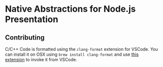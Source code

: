 # Native Abstractions for Node.js Presentation

## Contributing

C/C++ Code is formatted using the `clang-format` extension for VSCode.
You can install it on OSX using `brew install clang-format` and use [this extension](https://marketplace.visualstudio.com/items?itemName=xaver.clang-format) to invoke it from VSCode.

